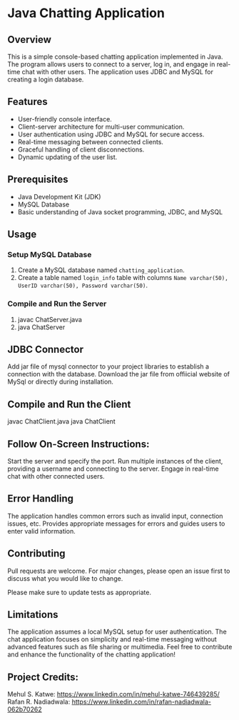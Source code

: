 # Java Chatting Application

## Overview

This is a simple console-based chatting application implemented in Java. The program allows users to connect to a server, log in, and engage in real-time chat with other users. The application uses JDBC and MySQL for creating a login database.


## Features

- User-friendly console interface.
- Client-server architecture for multi-user communication.
- User authentication using JDBC and MySQL for secure access.
- Real-time messaging between connected clients.
- Graceful handling of client disconnections.
- Dynamic updating of the user list.


## Prerequisites

- Java Development Kit (JDK)
- MySQL Database
- Basic understanding of Java socket programming, JDBC, and MySQL


## Usage


### Setup MySQL Database

1. Create a MySQL database named `chatting_application`.
2. Create a table named `login_info` table with columns `Name varchar(50), UserID varchar(50), Password varchar(50)`.


### Compile and Run the Server

1. javac ChatServer.java
2. java ChatServer


## JDBC Connector

Add jar file of mysql connector to your project libraries to establish a connection with the database.
Download the jar file from offiicial website of MySql or directly during installation.

## Compile and Run the Client

javac ChatClient.java
java ChatClient


## Follow On-Screen Instructions:

Start the server and specify the port.
Run multiple instances of the client, providing a username and connecting to the server.
Engage in real-time chat with other connected users.


## Error Handling

The application handles common errors such as invalid input, connection issues, etc.
Provides appropriate messages for errors and guides users to enter valid information.


## Contributing

Pull requests are welcome. For major changes, please open an issue first to discuss what you would like to change.

Please make sure to update tests as appropriate.


## Limitations

The application assumes a local MySQL setup for user authentication.
The chat application focuses on simplicity and real-time messaging without advanced features such as file sharing or multimedia.
Feel free to contribute and enhance the functionality of the chatting application!


## Project Credits:

Mehul S. Katwe: https://www.linkedin.com/in/mehul-katwe-746439285/
Rafan R. Nadiadwala: https://www.linkedin.com/in/rafan-nadiadwala-062b70262
